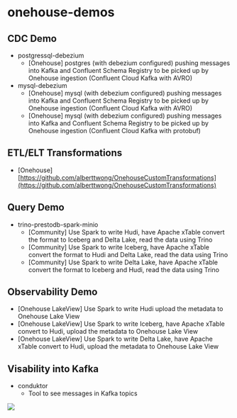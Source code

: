 # onehouse-demos

## CDC Demo
* postgressql-debezium
  * [Onehouse] postgres (with debezium configured) pushing messages into Kafka and Confluent Schema Registry to be picked up by Onehouse ingestion (Confluent Cloud Kafka with AVRO)
* mysql-debezium
  * [Onehouse] mysql (with debezium configured) pushing messages into Kafka and Confluent Schema Registry to be picked up by Onehouse ingestion (Confluent Cloud Kafka with AVRO)
  * [Onehouse] mysql (with debezium configured) pushing messages into Kafka and Confluent Schema Registry to be picked up by Onehouse ingestion (Confluent Cloud Kafka with protobuf)

## ETL/ELT Transformations
* [Onehouse] [https://github.com/alberttwong/OnehouseCustomTransformations](https://github.com/alberttwong/OnehouseCustomTransformations)

## Query Demo
* trino-prestodb-spark-minio
  * [Community] Use Spark to write Hudi, have Apache xTable convert the format to Iceberg and Delta Lake, read the data using Trino
  * [Community] Use Spark to write Iceberg, have Apache xTable convert the format to Hudi and Delta Lake, read the data using Trino
  * [Community] Use Spark to write Delta Lake, have Apache xTable convert the format to Iceberg and Hudi, read the data using Trino

## Observability Demo    
  * [Onehouse LakeView] Use Spark to write Hudi upload the metadata to Onehouse Lake View
  * [Onehouse LakeView] Use Spark to write Iceberg, have Apache xTable convert to Hudi, upload the metadata to Onehouse Lake View
  * [Onehouse LakeView] Use Spark to write Delta Lake, have Apache xTable convert to Hudi, upload the metadata to Onehouse Lake View

## Visability into Kafka
* conduktor
  * Tool to see messages in Kafka topics

<img referrerpolicy="no-referrer-when-downgrade" src="https://static.scarf.sh/a.png?x-pxid=8ec31a01-3415-4e15-8d99-a9ab074590cd" />
